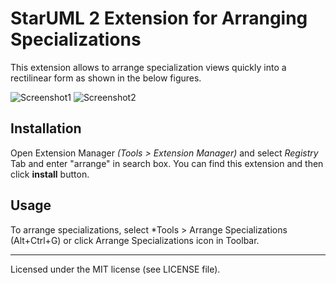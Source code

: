 StarUML 2 Extension for Arranging Specializations
=================================================

This extension allows to arrange specialization views quickly into a rectilinear form as shown in the below figures.

![Screenshot1](https://github.com/niklauslee/staruml-arrange-specializations/blob/master/captures/screenshot1.png?raw=true)
![Screenshot2](https://github.com/niklauslee/staruml-arrange-specializations/blob/master/captures/screenshot2.png?raw=true)

## Installation

Open Extension Manager *(Tools > Extension Manager)* and select *Registry* Tab and enter "arrange" in search box. You can find this extension and then click **install** button.

## Usage

To arrange specializations, select *Tools > Arrange Specializations (Alt+Ctrl+G) or click Arrange Specializations icon in Toolbar.

---

Licensed under the MIT license (see LICENSE file).

